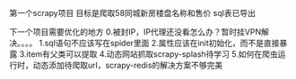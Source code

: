 第一个scrapy项目
目标是爬取58同城新房楼盘名称和售价
sql表已导出

下一个项目需要优化的地方
0.被封IP，IP代理还没看怎么办？暂时挂VPN解决。。。。
1.sql语句不应该写在spider里面
2.属性应该在init初始化，而不是直接暴露
3.item有父类可以提取
4.动态网站抓取scrapy-splash待学习
5.如何在爬虫运行时，动态添加待爬取url，scrapy-redis的解决方案不够完美
